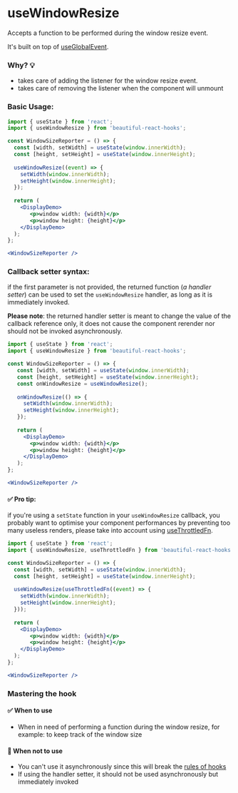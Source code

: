 # useWindowResize

Accepts a function to be performed during the window resize event.

It's built on top of [useGlobalEvent](./useGlobalEvent.md).

### Why? 💡

- takes care of adding the listener for the window resize event.
- takes care of removing the listener when the component will unmount

### Basic Usage:

```jsx harmony
import { useState } from 'react';
import { useWindowResize } from 'beautiful-react-hooks'; 

const WindowSizeReporter = () => {
  const [width, setWidth] = useState(window.innerWidth);
  const [height, setHeight] = useState(window.innerHeight);
   
  useWindowResize((event) => {
    setWidth(window.innerWidth);
    setHeight(window.innerHeight);
  });
  
  return (
    <DisplayDemo>
       <p>window width: {width}</p>
       <p>window height: {height}</p>
    </DisplayDemo>
  );
};

<WindowSizeReporter />
```

### Callback setter syntax:

if the first parameter is not provided, the returned function (*a handler setter*) can be used to 
set the `useWindowResize` handler, as long as it is immediately invoked.

**Please note**: the returned handler setter is meant to change the value of the callback reference only, it does not 
cause the component rerender nor should not be invoked asynchronously.

```jsx harmony
import { useState } from 'react'; 
import { useWindowResize } from 'beautiful-react-hooks'; 

const WindowSizeReporter = () => {
   const [width, setWidth] = useState(window.innerWidth);
   const [height, setHeight] = useState(window.innerHeight);
   const onWindowResize = useWindowResize(); 
   
   onWindowResize(() => {
     setWidth(window.innerWidth);
     setHeight(window.innerHeight);
   });
      
   return (
     <DisplayDemo>
       <p>window width: {width}</p>
       <p>window height: {height}</p>
     </DisplayDemo>
   );
};

<WindowSizeReporter />
```

#### ✅ Pro tip:

if you're using a `setState` function in your `useWindowResize` callback, you probably want to optimise your component 
performances by preventing too many useless renders, please take into account using
[useThrottledFn](useThrottledFn.md).

```jsx harmony
import { useState } from 'react';
import { useWindowResize, useThrottledFn } from 'beautiful-react-hooks'; 

const WindowSizeReporter = () => {
  const [width, setWidth] = useState(window.innerWidth);
  const [height, setHeight] = useState(window.innerHeight);
  
  useWindowResize(useThrottledFn((event) => {
    setWidth(window.innerWidth);
    setHeight(window.innerHeight);
  }));
  
  return (
    <DisplayDemo>
       <p>window width: {width}</p>
       <p>window height: {height}</p>
    </DisplayDemo>
  );
};

<WindowSizeReporter />
```
### Mastering the hook

#### ✅ When to use
 
- When in need of performing a function during the window resize, for example: to keep track of the window size

#### 🛑 When not to use

- You can't use it asynchronously since this will break the [rules of hooks](https://reactjs.org/docs/hooks-rules.html)
- If using the handler setter, it should not be used asynchronously but immediately invoked
